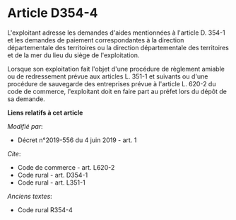 # Article D354-4

L'exploitant adresse les demandes d'aides mentionnées à l'article D. 354-1 et les demandes de paiement correspondantes à la
direction départementale des territoires ou la direction départementale des territoires et de la mer du lieu du siège de
l'exploitation. 

Lorsque son exploitation fait l'objet d'une procédure de règlement amiable ou de redressement prévue aux articles L. 351-1 et
suivants ou d'une procédure de sauvegarde des entreprises prévue à l'article L. 620-2 du code de commerce, l'exploitant doit
en faire part au préfet lors du dépôt de sa demande.

**Liens relatifs à cet article**

_Modifié par_:

  - Décret n°2019-556 du 4 juin 2019 - art. 1

_Cite_:

  - Code de commerce - art. L620-2
  - Code rural - art. D354-1
  - Code rural - art. L351-1

_Anciens textes_:

  - Code rural R354-4
